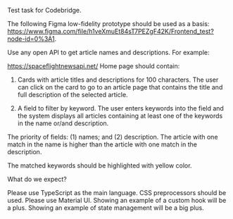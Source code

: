Test task for Codebridge.

The following Figma low-fidelity prototype should be used as a basis: https://www.figma.com/file/h1veXmuEt84sT7PEZgF42K/Frontend_test?node-id=0%3A1.

Use any open API to get article names and descriptions. For example:

https://spaceflightnewsapi.net/
Home page should contain:

1. Cards with article titles and descriptions for 100 characters. The user can click on the card to go to an article page that contains the title and full description of the selected article.

2. A field to filter by keyword. The user enters keywords into the field and the system displays all articles containing at least one of the keywords in the name or/and description.

The priority of fields: (1) names; and (2) description. The article with one match in the name is higher than the article with one match in the description.

The matched keywords should be highlighted with yellow color.

What do we expect?

Please use TypeScript as the main language.
CSS preprocessors should be used.
Please use Material UI.
Showing an example of a custom hook will be a plus.
Showing an example of state management will be a big plus.
